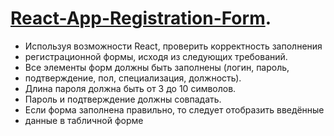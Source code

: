 # [React-App-Registration-Form](https://maksimdubovyi.github.io/React-App-Registration-Form/).
- Используя возможности React, проверить корректность заполнения 
- регистрационной формы, исходя из следующих требований. 
- Все элементы форм должны быть заполнены (логин, пароль, 
- подтверждение, пол, специализация, должность). 
- Длина пароля должна быть от 3 до 10 символов. 
- Пароль и подтверждение должны совпадать. 
- Если форма заполнена правильно, то следует отобразить введённые 
- данные в табличной форме
